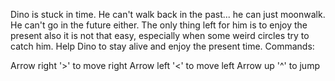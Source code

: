 Dino is stuck in time. He can't walk back in the past... he can just moonwalk. He can't go in the future either. The only thing left for him is to enjoy the present also it is not that easy, especially when some weird circles try to catch him. Help Dino to stay alive and enjoy the present time. Commands:

Arrow right '>' to move right
Arrow left '<' to move left
Arrow up '^' to jump